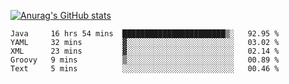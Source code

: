 [![Anurag's GitHub stats](https://github-readme-stats.vercel.app/api?username=sebasphere&count_private=true&theme=tokyonight)](https://github.com/anuraghazra/github-readme-stats)

<!--START_SECTION:waka-->
```text
Java     16 hrs 54 mins  ███████████████████████▒░   92.95 % 
YAML     32 mins         ▓░░░░░░░░░░░░░░░░░░░░░░░░   03.02 % 
XML      23 mins         ▓░░░░░░░░░░░░░░░░░░░░░░░░   02.14 % 
Groovy   9 mins          ▒░░░░░░░░░░░░░░░░░░░░░░░░   00.89 % 
Text     5 mins          ░░░░░░░░░░░░░░░░░░░░░░░░░   00.46 % 
```
<!--END_SECTION:waka-->
